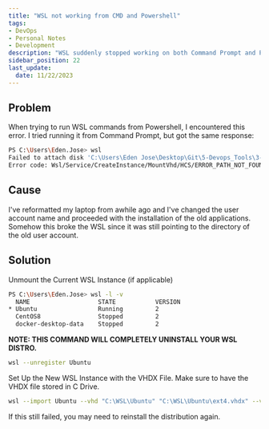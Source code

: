 ```yaml
---
title: "WSL not working from CMD and Powershell"
tags: 
- DevOps
- Personal Notes
- Development
description: "WSL suddenly stopped working on both Command Prompt and Powershell"
sidebar_position: 22
last_update:
  date: 11/22/2023
---
```



## Problem 

When trying to run WSL commands from Powershell, I encountered this error. I tried running it from Command Prompt, but got the same response:

```bash
PS C:\Users\Eden.Jose> wsl
Failed to attach disk 'C:\Users\Eden Jose\Desktop\Git\5-Devops_Tools\3-Linux\CentOS8\ext4.vhdx' to WSL2: The system cannot find the path specified.
Error code: Wsl/Service/CreateInstance/MountVhd/HCS/ERROR_PATH_NOT_FOUND
```

## Cause 

I've reformatted my laptop from awhile ago and I've changed the user account name and proceeded with the installation of the old applications. Somehow this broke the WSL since it was still pointing to the directory of the old user account.


## Solution 

Unmount the Current WSL Instance (if applicable)

```bash
PS C:\Users\Eden.Jose> wsl -l -v
  NAME                   STATE           VERSION
* Ubuntu                 Running         2 
  CentOS8                Stopped         2
  docker-desktop-data    Stopped         2 
``` 

**NOTE: THIS COMMAND WILL COMPLETELY UNINSTALL YOUR WSL DISTRO.**

```bash
wsl --unregister Ubuntu 
```

Set Up the New WSL Instance with the VHDX File. Make sure to have the VHDX file stored in C Drive.

```bash
wsl --import Ubuntu --vhd "C:\WSL\Ubuntu" "C:\WSL\Ubuntu\ext4.vhdx" --version 2
```

If this still failed, you may need to reinstall the distribution again.
